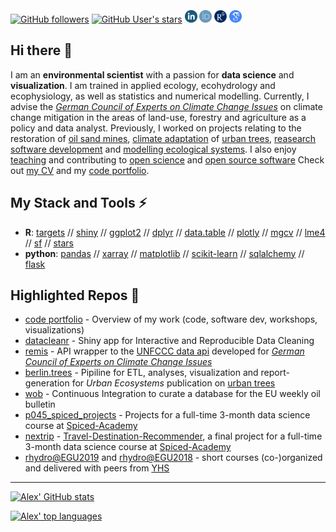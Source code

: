 

<a href="https://github.com/the-hull"><img alt="GitHub followers" src="https://img.shields.io/github/followers/the-hull?label=Github&style=social"></a> <a href="https://github.com/the-hull"><img alt="GitHub User's stars" src="https://img.shields.io/github/stars/the-hull"></a>  <a href="https://www.linkedin.com/in/aglhurley"><img align="" title="Linkedin: aglhurley" src="https://github.com/the-hull/the-hull/blob/main/static/linkedin.png" alt="Linkedin" width="20" style="margin-top: 5px"></a> <a href="https://orcid.org/0000-0002-9641-2805"><img align="" title="ORCID: 0000-0002-9641-2805" src="https://github.com/the-hull/the-hull/blob/main/static/orcid.png" alt="ORCID" width="20" style="margin-top: 5px"></a> <a href="https://www.researchgate.net/profile/Alexander-Hurley"><img align="" title="ResearchGate: Alexander-Hurley" src="https://github.com/the-hull/the-hull/blob/main/static/researchgate.png" alt="ResearchGate" width="20" style="margin-top: 5px"></a> <a href="https://scholar.google.com/citations?hl=en&user=plLuAz0AAAAJ&view_op=list_works&sortby=pubdate"><img align="" title="Google Scholar: plLuAz0AAAAJ" src="https://github.com/the-hull/the-hull/blob/main/static/googlescholar.png" alt="Google Scholar" width="20" style="margin-top: 5px"></a> 

## Hi there 👋
I am an **environmental scientist** with a passion for **data science** and **visualization**. I am trained in applied ecology, ecohydrology and ecophysiology, as well as statistics and numerical modelling. 
Currently, I advise the _[German Council of Experts on Climate Change Issues](https://expertenrat-klima.de/)_ on climate change mitigation in the areas of land-use, forestry and agriculture as a policy and data analyst. 
Previously, I worked on projects relating to the restoration of [oil sand mines](https://en.wikipedia.org/wiki/Oil_sands), [climate adaptation](https://www.helmholtz-klima.de/) of [urban trees](https://link.springer.com/article/10.1007/s11252-023-01450-9), [reasearch software development](https://doi.org/10.1371/journal.pone.0268426) and [modelling ecological systems](https://github.com/the-Hull/Diss). I also enjoy [teaching](https://github.com/the-Hull/code_portfolio?tab=readme-ov-file#presentations) and contributing to [open science](https://deep-tools.netlify.app/) and [open source software](https://github.com/the-Hull/code_portfolio?tab=readme-ov-file#contributed) 
Check out <a href="https://aglhurley.rbind.io/cv/hurley_cv.pdf/">my CV</a> and my [code portfolio](https://github.com/the-Hull/code_portfolio).

## My Stack and Tools ⚡
- **R**: <a href="https://docs.ropensci.org/targets/">targets</a> // <a href="https://www.shinyapps.io">shiny</a> // <a href="https://ggplot2.tidyverse.org/">ggplot2</a> // <a href="https://dplyr.tidyverse.org/">dplyr</a> // <a href="https://rdatatable.gitlab.io/data.table/">data.table</a> // <a href="https://plotly.com/r/getting-started/">plotly</a> // <a href="https://cran.r-project.org/web/packages/mgcv/index.html">mgcv</a> // <a href="https://github.com/lme4/lme4/">lme4</a> // <a href="https://r-spatial.github.io/sf/">sf</a> //  <a href="https://r-spatial.github.io/stars/">stars</a>
- **python**:  [pandas](https://pandas.pydata.org/) // [xarray](https://docs.xarray.dev/) // [matplotlib](https://matplotlib.org/) // [scikit-learn](https://scikit-learn.org/) // [sqlalchemy](https://www.sqlalchemy.org/) // [flask](https://flask.palletsprojects.com/en/stable/)


## Highlighted Repos 🔭

- [code portfolio](https://github.com/the-Hull/code_portfolio) - Overview of my work (code, software dev, workshops, visualizations)
- [datacleanr](https://github.com/the-Hull/datacleanr) - Shiny app for Interactive and Reproducible Data Cleaning 
- [remis](https://github.com/the-Hull/remis) - API wrapper to the [UNFCCC data api](https://di.unfccc.int/) developed for _[German Council of Experts on Climate Change Issues](https://expertenrat-klima.de/)_
- [berlin.trees](https://github.com/the-Hull/berlin.trees) - Pipiline for ETL, analyses, visualization and report-generation for _Urban Ecosystems_ publication on [urban trees](https://link.springer.com/article/10.1007/s11252-023-01450-9)
- [wob](https://github.com/the-Hull/weekly_oil_bulletin) - Continuous Integration to curate a database for the EU weekly oil bulletin  
- [p045_spiced_projects](https://github.com/the-Hull/p045_spiced_projects) - Projects for a full-time 3-month data science course at [Spiced-Academy](https://www.spiced-academy.com/en)
- [nextrip](https://github.com/the-Hull/nextrip) - [Travel-Destination-Recommender](http://aglhurley.pythonanywhere.com/), a final project for a full-time 3-month data science course at [Spiced-Academy](https://www.spiced-academy.com/en)
- [rhydro@EGU2019](https://github.com/hydrosoc/rhydro_EGU19) and [rhydro@EGU2018](https://github.com/hydrosoc/rhydro_EGU18) - short courses (co-)organized and delivered with peers from [YHS](https://younghs.com/)

---

[![Alex' GitHub stats](https://github-readme-stats-git-masterorgs-github-readme-stats-team.vercel.app/api?username=the-hull&include_orgs=true&include_all_commits=true&rank_icon=percentile&show_icons=true)](https://github.com/the-hull/the-hull)


[![Alex' top languages](https://github-readme-stats.vercel.app/api/top-langs/?username=the-hull&hide=javascript,html,css,Lua)](https://github.com/the-hull)


<!--

**the-Hull/the-hull** is a ✨ _special_ ✨ repository because its `README.md` (this file) appears on your GitHub profile.
Here are some ideas to get you started:

- 🔭 I’m currently working on ...
- 🌱 I’m currently learning ...
- 👯 I’m looking to collaborate on ...
- 🤔 I’m looking for help with ...
- 💬 Ask me about ...
- 📫 How to reach me: ...
- 😄 Pronouns: ...
- ⚡ Fun fact: ...
-->
